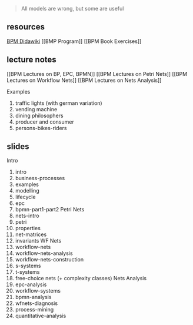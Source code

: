 > All models are wrong, but some are useful

## resources
[BPM Didawiki](https://didawiki.di.unipi.it/doku.php/magistraleinformaticaeconomia/mpb/start)
[[BMP Program]]
[[BPM Book Exercises]]

## lecture notes
[[BPM Lectures on BP, EPC, BPMN]]
[[BPM Lectures on Petri Nets]]
[[BPM Lectures on Workflow Nets]]
[[BPM Lectures on Nets Analysis]]

Examples
1. traffic lights (with german variation)
2. vending machine
3. dining philosophers
4. producer and consumer
5. persons-bikes-riders

## slides
Intro
1. intro
2. business-processes
3. examples
4. modelling
5. lifecycle
6. epc
7. bpmn-part1-part2
Petri Nets
8. nets-intro
9. petri
10. properties
11. net-matrices
12. invariants
WF Nets
13. workflow-nets
14. workflow-nets-analysis
15. workflow-nets-construction
16. s-systems
17. t-systems
18. free-choice nets (+ complexity classes)
Nets Analysis
19. epc-analysis
20. workflow-systems
21. bpmn-analysis
22. wfnets-diagnosis
23. process-mining
24. quantitative-analysis











